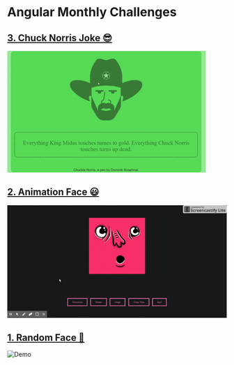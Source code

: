 # Angular Monthly Challenges

## [3. Chuck Norris Joke 😎](./challenges/3-chuck-norris-joke/readme.md)

![Demo](./challenges/3-chuck-norris-joke/demo.gif)

## [2. Animation Face 😃](./challenges/2-animation-face/readme.md)

![Demo](./challenges/2-animation-face/demo.gif)

## [1. Random Face 🤡](./challenges/1-random-face/readme.md)

![Demo](./challenges/1-random-face/demo.gif)
